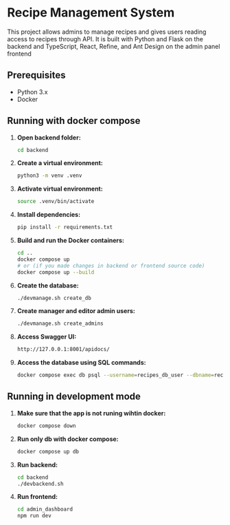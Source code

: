# Recipe Management System

This project allows admins to manage recipes and gives users reading access to recipes through API. It is built with Python and Flask on the backend and TypeScript, React, Refine, and Ant Design on the admin panel frontend


## Prerequisites

- Python 3.x
- Docker

## Running with docker compose

1. **Open backend folder:**
   ```bash
   cd backend
   ```

1. **Create a virtual environment:**
   ```bash
   python3 -m venv .venv
   ```

1. **Activate virtual environment:**
   ```bash
   source .venv/bin/activate
   ```

1. **Install dependencies:**
   ```bash
   pip install -r requirements.txt
   ```

1. **Build and run the Docker containers:**
   ```bash
   cd ..
   docker compose up
   # or (if you made changes in backend or frontend source code)
   docker compose up --build
   ```

1. **Create the database:**
   ```bash
   ./devmanage.sh create_db
   ```

1. **Create manager and editor admin users:**
   ```bash
   ./devmanage.sh create_admins
   ```

1. **Access Swagger UI:**
   ```bash
   http://127.0.0.1:8001/apidocs/
   ```

1. **Access the database using SQL commands:**
   ```bash
   docker compose exec db psql --username=recipes_db_user --dbname=recipes_db
   ```


## Running in development mode
1. **Make sure that the app is not runing wihtin docker:**
   ```bash
   docker compose down
   ```
1. **Run only db with docker compose:**
   ```bash
   docker compose up db
   ```
1. **Run backend:**
   ```bash
   cd backend
   ./devbackend.sh
   ```
1. **Run frontend:**
   ```bash
   cd admin_dashboard
   npm run dev
   ```
